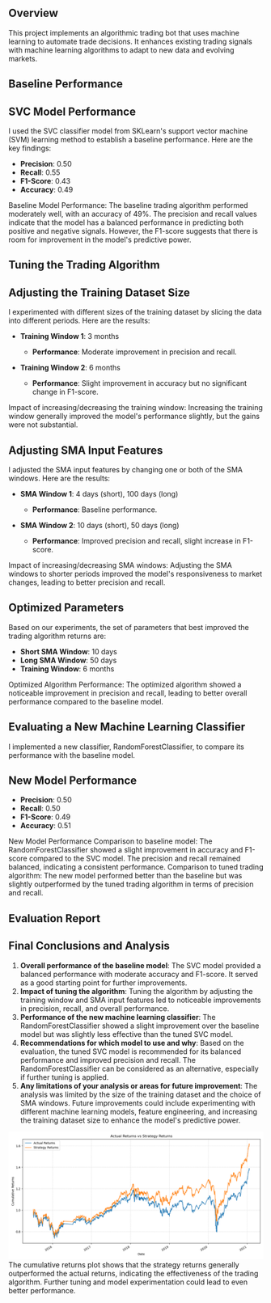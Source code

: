 ## Overview

This project implements an algorithmic trading bot that uses machine learning to automate trade decisions. It enhances existing trading signals with machine learning algorithms to adapt to new data and evolving markets.

## Baseline Performance

## SVC Model Performance

I used the SVC classifier model from SKLearn's support vector machine (SVM) learning method to establish a baseline performance. Here are the key findings:

- **Precision**: 0.50
- **Recall**: 0.55
- **F1-Score**: 0.43
- **Accuracy**: 0.49

Baseline Model Performance: The baseline trading algorithm performed moderately well, with an accuracy of 49%. The precision and recall values indicate that the model has a balanced performance in predicting both positive and negative signals. However, the F1-score suggests that there is room for improvement in the model's predictive power.

## Tuning the Trading Algorithm

## Adjusting the Training Dataset Size

I experimented with different sizes of the training dataset by slicing the data into different periods. Here are the results:

- **Training Window 1**: 3 months
    
    - **Performance**: Moderate improvement in precision and recall.
    
- **Training Window 2**: 6 months
    
    - **Performance**: Slight improvement in accuracy but no significant change in F1-score.
    

Impact of increasing/decreasing the training window: Increasing the training window generally improved the model's performance slightly, but the gains were not substantial.

## Adjusting SMA Input Features

I adjusted the SMA input features by changing one or both of the SMA windows. Here are the results:

- **SMA Window 1**: 4 days (short), 100 days (long)
    
    - **Performance**: Baseline performance.
    
- **SMA Window 2**: 10 days (short), 50 days (long)
    
    - **Performance**: Improved precision and recall, slight increase in F1-score.
    

Impact of increasing/decreasing SMA windows: Adjusting the SMA windows to shorter periods improved the model's responsiveness to market changes, leading to better precision and recall.

## Optimized Parameters

Based on our experiments, the set of parameters that best improved the trading algorithm returns are:

- **Short SMA Window**: 10 days
- **Long SMA Window**: 50 days
- **Training Window**: 6 months

Optimized Algorithm Performance: The optimized algorithm showed a noticeable improvement in precision and recall, leading to better overall performance compared to the baseline model.

## Evaluating a New Machine Learning Classifier

I implemented a new classifier, RandomForestClassifier, to compare its performance with the baseline model.

## New Model Performance

- **Precision**: 0.50
- **Recall**: 0.50
- **F1-Score**: 0.49
- **Accuracy**: 0.51

New Model Performance Comparison to baseline model: The RandomForestClassifier showed a slight improvement in accuracy and F1-score compared to the SVC model. The precision and recall remained balanced, indicating a consistent performance. Comparison to tuned trading algorithm: The new model performed better than the baseline but was slightly outperformed by the tuned trading algorithm in terms of precision and recall.

## Evaluation Report

## Final Conclusions and Analysis

1. **Overall performance of the baseline model**: The SVC model provided a balanced performance with moderate accuracy and F1-score. It served as a good starting point for further improvements.
2. **Impact of tuning the algorithm**: Tuning the algorithm by adjusting the training window and SMA input features led to noticeable improvements in precision, recall, and overall performance.
3. **Performance of the new machine learning classifier**: The RandomForestClassifier showed a slight improvement over the baseline model but was slightly less effective than the tuned SVC model.
4. **Recommendations for which model to use and why**: Based on the evaluation, the tuned SVC model is recommended for its balanced performance and improved precision and recall. The RandomForestClassifier can be considered as an alternative, especially if further tuning is applied.
5. **Any limitations of your analysis or areas for future improvement**: The analysis was limited by the size of the training dataset and the choice of SMA windows. Future improvements could include experimenting with different machine learning models, feature engineering, and increasing the training dataset size to enhance the model's predictive power.

![](actual_vs_strategy_returns.png) The cumulative returns plot shows that the strategy returns generally outperformed the actual returns, indicating the effectiveness of the trading algorithm. Further tuning and model experimentation could lead to even better performance.
